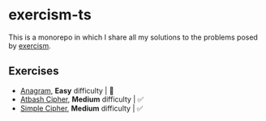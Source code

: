 # exercism-ts

This is a monorepo in which I share all my solutions to the problems posed by [exercism](https://exercism.org/tracks/typescript/exercises).

## Exercises

- [Anagram](https://exercism.org/tracks/typescript/exercises/anagram), **Easy** difficulty | 🚧
- [Atbash Cipher](https://exercism.org/tracks/typescript/exercises/atbash-cipher), **Medium** difficulty | ✅
- [Simple Cipher](https://exercism.org/tracks/typescript/exercises/simple-cipher), **Medium** difficulty | ✅